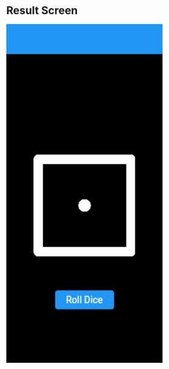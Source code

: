 # Result Screen
<img src ="https://github.com/AbdullahWali79/FlutterwithChatGPT/blob/main/owndice_app/images/screen.png">
